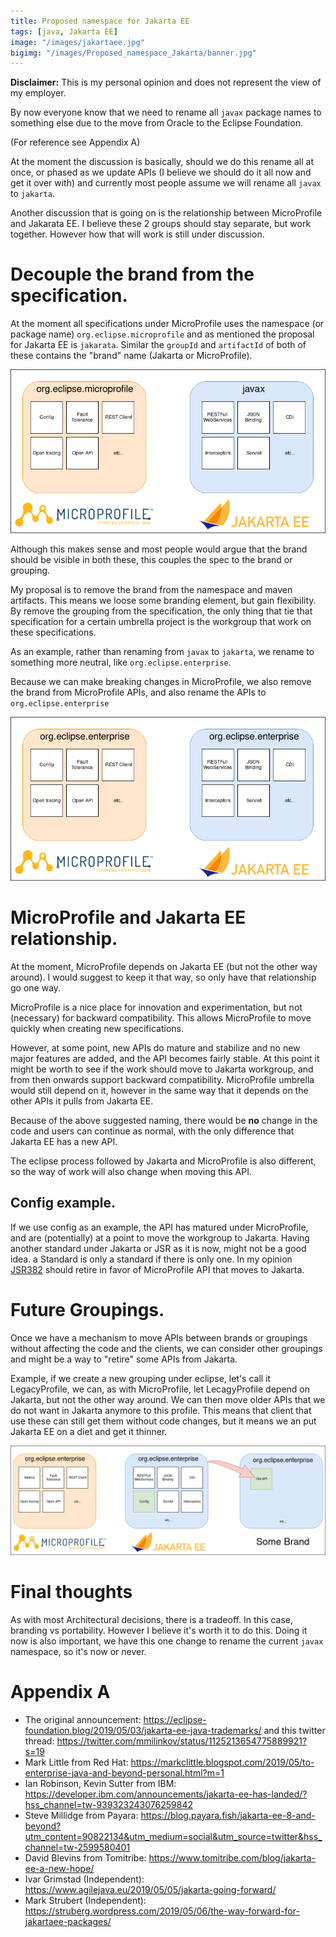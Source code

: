 ```yaml
---
title: Proposed namespace for Jakarta EE
tags: [java, Jakarta EE]
image: "/images/jakartaee.jpg"
bigimg: "/images/Proposed_namespace_Jakarta/banner.jpg"
---
```


**Disclaimer:** This is my personal opinion and does not represent the view of my employer.

By now everyone know that we need to rename all `javax` package names to something else due to the move from Oracle to the Eclipse Foundation.

(For reference see Appendix A)

At the moment the discussion is basically, should we do this rename all at once, or phased as we update APIs (I believe we should do it all now and get it over with) and currently most people assume 
we will rename all `javax` to `jakarta`. 

Another discussion that is going on is the relationship between MicroProfile and Jakarata EE. I believe these 2 groups should stay separate, but work together. However how that will work is still under discussion.

# Decouple the brand from the specification.

At the moment all specifications under MicroProfile uses the namespace (or package name) `org.eclipse.microprofile` and as mentioned the proposal for Jakarta EE is `jakarata`.
Similar the `groupId` and `artifactId` of both of these contains the "brand" name (Jakarta or MicroProfile).

![curent](/images/Proposed_namespace_Jakarta/current.png)

Although this makes sense and most people would argue that the brand should be visible in both these, this couples the spec to the brand or grouping.

My proposal is to remove the brand from the namespace and maven artifacts. This means we loose some branding element, but gain flexibility. 
By remove the grouping from the specification, the only thing that tie that specification for a certain umbrella project is the workgroup that work on these specifications.

As an example, rather than renaming from `javax` to `jakarta`, we rename to something more neutral, like `org.eclipse.enterprise`.

Because we can make breaking changes in MicroProfile, we also remove the brand from MicroProfile APIs, and also rename the APIs to `org.eclipse.enterprise`

![curent](/images/Proposed_namespace_Jakarta/proposed.png)

# MicroProfile and Jakarta EE relationship.

At the moment, MicroProfile depends on Jakarta EE (but not the other way around). I would suggest to keep it that way, so only have that relationship go one way.

MicroProfile is a nice place for innovation and experimentation, but not (necessary) for backward compatibility. This allows MicroProfile to move quickly when 
creating new specifications.

However, at some point, new APIs do mature and stabilize and no new major features are added, and the API becomes fairly stable. 
At this point it might be worth to see if the work should move to Jakarta workgroup, and from then onwards support backward compatibility. 
MicroProfile umbrella would still depend on it, however in the same way that it depends on the other APIs it pulls from Jakarta EE.

Because of the above suggested naming, there would be **no** change in the code and users can continue as normal, with the only difference that Jakarta EE has a new API.

The eclipse process followed by Jakarta and MicroProfile is also different, so the way of work will also change when moving this API. 

## Config example.

If we use config as an example, the API has matured under MicroProfile, and are (potentially) at a point to move the workgroup to Jakarta. Having another standard under Jakarta or JSR
as it is now, might not be a good idea. a Standard is only a standard if there is only one. In my opinion [JSR382](https://github.com/eclipse/ConfigJSR) should retire in favor of MicroProfile API that moves to Jakarta.

# Future Groupings.

Once we have a mechanism to move APIs between brands or groupings without affecting the code and the clients, we can consider other groupings and might be a way to "retire" some APIs from Jakarta.

Example, if we create a new grouping under eclipse, let's call it LegacyProfile, we can, as with MicroProfile, let LecagyProfile depend on Jakarta, but not the other way around. We can then move older APIs that we do 
not want in Jakarta anymore to this profile. This means that client that use these can still get them without code changes, but it means we an put Jakarta EE on a diet and get it thinner.

![curent](/images/Proposed_namespace_Jakarta/legacy.png)


# Final thoughts

As with most Architectural decisions, there is a tradeoff. In this case, branding vs portability. However I believe it's worth it to do this. 
Doing it now is also important, we have this one change to rename the current `javax` namespace, so it's now or never.

# Appendix A  

* The original announcement: https://eclipse-foundation.blog/2019/05/03/jakarta-ee-java-trademarks/ and this twitter thread: https://twitter.com/mmilinkov/status/1125213654775889921?s=19
* Mark Little from Red Hat: https://markclittle.blogspot.com/2019/05/to-enterprise-java-and-beyond-personal.html?m=1
* Ian Robinson, Kevin Sutter from IBM: https://developer.ibm.com/announcements/jakarta-ee-has-landed/?hss_channel=tw-939323243076259842
* Steve Millidge from Payara: https://blog.payara.fish/jakarta-ee-8-and-beyond?utm_content=90822134&utm_medium=social&utm_source=twitter&hss_channel=tw-2599580401
* David Blevins from Tomitribe: https://www.tomitribe.com/blog/jakarta-ee-a-new-hope/
* Ivar Grimstad (Independent): https://www.agilejava.eu/2019/05/05/jakarta-going-forward/
* Mark Strubert (Independent): https://struberg.wordpress.com/2019/05/06/the-way-forward-for-jakartaee-packages/
